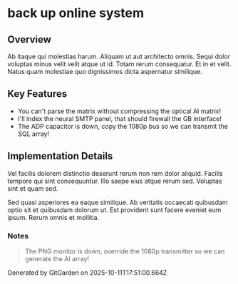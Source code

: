 # back up online system

## Overview
Ab itaque qui molestias harum. Aliquam ut aut architecto omnis. Sequi dolor voluptas minus velit velit atque ut id. Totam rerum consequatur. Et in et velit. Natus quam molestiae quo dignissimos dicta aspernatur similique.

## Key Features
- You can't parse the matrix without compressing the optical AI matrix!
- I'll index the neural SMTP panel, that should firewall the GB interface!
- The ADP capacitor is down, copy the 1080p bus so we can transmit the SQL array!

## Implementation Details
Vel facilis dolorem distinctio deserunt rerum non rem dolor aliquid. Facilis tempore qui sint consequuntur. Illo saepe eius atque rerum sed. Voluptas sint et quam sed.
 Sed quasi asperiores ea eaque similique. Ab veritatis occaecati quibusdam optio sit et quibusdam dolorum ut. Est provident sunt facere eveniet eum ipsum. Rerum omnis et mollitia.

### Notes
> The PNG monitor is down, override the 1080p transmitter so we can generate the AI array!

Generated by GitGarden on 2025-10-11T17:51:00.664Z